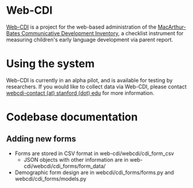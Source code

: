 # Web-CDI

[Web-CDI](http://webcdi.stanford.edu) is a project for the web-based administration of the [MacArthur-Bates Communicative Development Inventory](http://mb-cdi.stanford.edu), a checklist instrument for measuring children's early language development via parent report.

# Using the system

Web-CDI is currently in an alpha pilot, and is available for testing by researchers. If you would like to collect data via Web-CDI, please contact [webcdi-contact (at) stanford (dot) edu](mailto://webcdi-contact@stanford.edu) for more information.  

# Codebase documentation

## Adding new forms

+ Forms are stored in CSV format in web-cdi/webcdi/cdi_form_csv
  + JSON objects with other information are in web-cdi/webcdi/cdi_forms/form_data/
+ Demographic form design are in webcdi/cdi_forms/forms.py and webcdi/cdi_forms/models.py
##
